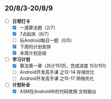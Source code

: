## 20/8/3-20/8/9
- [ ] **日常打卡**
  - [x] 一道算法题（2/7）
  - [x] 7点起床（6/7）
  - [ ] 玩Android每日一题（0/5）
  - [x] 下周的计划安排
  - [x] 本周计划总结
- [ ] **学习计划**
  - [x] 算法第一章（共计151页，完成进度 153/151）
  - [ ] Android开发高手课 之12-14 存储优化
  - [ ] Android开发高手课 之15-17 网络优化
- [ ] **计划补全**
   - [x] ASM在Android中的代码使用 文档输出